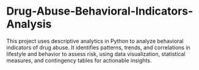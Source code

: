 # Drug-Abuse-Behavioral-Indicators-Analysis
This project uses descriptive analytics in Python to analyze behavioral indicators of drug abuse. It identifies patterns, trends, and correlations in lifestyle and behavior to assess risk, using data visualization, statistical measures, and contingency tables for actionable insights.
